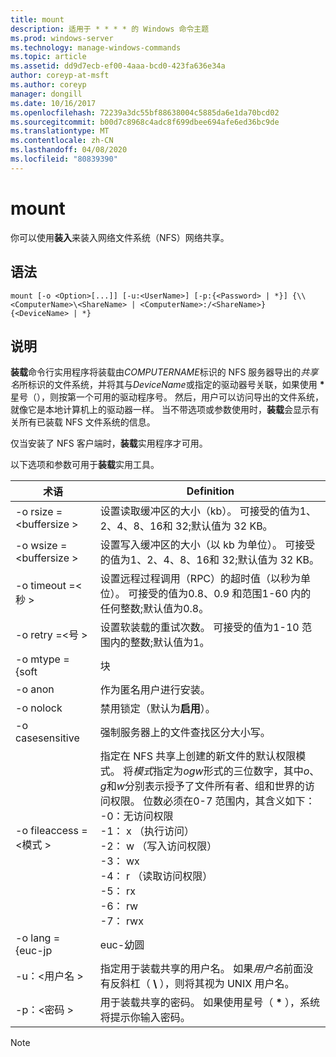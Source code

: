 ```yaml
---
title: mount
description: 适用于 * * * * 的 Windows 命令主题
ms.prod: windows-server
ms.technology: manage-windows-commands
ms.topic: article
ms.assetid: dd9d7ecb-ef00-4aaa-bcd0-423fa636e34a
author: coreyp-at-msft
ms.author: coreyp
manager: dongill
ms.date: 10/16/2017
ms.openlocfilehash: 72239a3dc55bf88638004c5885da6e1da70bcd02
ms.sourcegitcommit: b00d7c8968c4adc8f699dbee694afe6ed36bc9de
ms.translationtype: MT
ms.contentlocale: zh-CN
ms.lasthandoff: 04/08/2020
ms.locfileid: "80839390"
---
```

# <a name="mount"></a>mount



你可以使用**装入**来装入网络文件系统（NFS）网络共享。

## <a name="syntax"></a>语法

```
mount [-o <Option>[...]] [-u:<UserName>] [-p:{<Password> | *}] {\\<ComputerName>\<ShareName> | <ComputerName>:/<ShareName>} {<DeviceName> | *}
```

## <a name="description"></a>说明

**装载**命令行实用程序将装载由*COMPUTERNAME*标识的 NFS 服务器导出的*共享名*所标识的文件系统，并将其与*DeviceName*或指定的驱动器号关联，如果使用 **&#42;** 星号（），则按第一个可用的驱动程序号。 然后，用户可以访问导出的文件系统，就像它是本地计算机上的驱动器一样。 当不带选项或参数使用时，**装载**会显示有关所有已装载 NFS 文件系统的信息。

仅当安装了 NFS 客户端时，**装载**实用程序才可用。

以下选项和参数可用于**装载**实用工具。


|          术语          |                                                                                                                                                                                                                                                Definition                                                                                                                                                                                                                                                |
|------------------------|----------------------------------------------------------------------------------------------------------------------------------------------------------------------------------------------------------------------------------------------------------------------------------------------------------------------------------------------------------------------------------------------------------------------------------------------------------------------------------------------------------|
| -o rsize =\<buffersize > |                                                                                                                                                                                            设置读取缓冲区的大小（kb）。 可接受的值为1、2、4、8、16和 32;默认值为 32 KB。                                                                                                                                                                                            |
| -o wsize =\<buffersize > |                                                                                                                                                                                           设置写入缓冲区的大小（以 kb 为单位）。 可接受的值为1、2、4、8、16和 32;默认值为 32 KB。                                                                                                                                                                                            |
| -o timeout =\<秒 >  |                                                                                                                                                                       设置远程过程调用（RPC）的超时值（以秒为单位）。 可接受的值为0.8、0.9 和范围1-60 内的任何整数;默认值为0.8。                                                                                                                                                                       |
|   -o retry =\<号 >   |                                                                                                                                                                                             设置软装载的重试次数。 可接受的值为1-10 范围内的整数;默认值为1。                                                                                                                                                                                             |
|     -o mtype = {soft     |                                                                                                                                                                                                                                                  块                                                                                                                                                                                                                                                   |
|        -o anon         |                                                                                                                                                                                                                                       作为匿名用户进行安装。                                                                                                                                                                                                                                       |
|       -o nolock        |                                                                                                                                                                                                                                禁用锁定（默认为**启用**）。                                                                                                                                                                                                                                |
|    -o casesensitive    |                                                                                                                                                                                                                         强制服务器上的文件查找区分大小写。                                                                                                                                                                                                                          |
| -o fileaccess =\<模式 >  | 指定在 NFS 共享上创建的新文件的默认权限模式。 将*模式*指定为*ogw*形式的三位数字，其中*o*、 *g*和*w*分别表示授予了文件所有者、组和世界的访问权限。 位数必须在0-7 范围内，其含义如下：</br>-0：无访问权限</br>-1： x （执行访问）</br>-2： w （写入访问权限）</br>-3： wx</br>-4： r （读取访问权限）</br>-5： rx</br>-6： rw</br>-7： rwx |
|    -o lang = {euc-jp     |                                                                                                                                                                                                                                                  euc-幼圆                                                                                                                                                                                                                                                  |
|     -u：\<用户名 >     |                                                                                                                                                                             指定用于装载共享的用户名。 如果*用户名*前面没有反斜杠（ **\\** ），则将其视为 UNIX 用户名。                                                                                                                                                                             |
|     -p：\<密码 >     |                                                                                                                                                                                          用于装载共享的密码。 如果使用星号（ **&#42;** ），系统将提示你输入密码。                                                                                                                                                                                          |

> [!NOTE]
